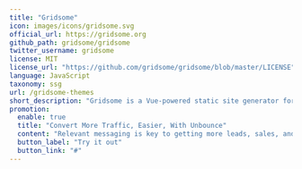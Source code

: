 ```yaml
---
title: "Gridsome"
icon: images/icons/gridsome.svg
official_url: https://gridsome.org
github_path: gridsome/gridsome
twitter_username: gridsome
license: MIT
license_url: "https://github.com/gridsome/gridsome/blob/master/LICENSE"
language: JavaScript
taxonomy: ssg
url: /gridsome-themes
short_description: "Gridsome is a Vue-powered static site generator for building CDN-ready websites for any headless CMS, local files or APIs"
promotion:
  enable: true
  title: "Convert More Traffic, Easier, With Unbounce"
  content: "Relevant messaging is key to getting more leads, sales, and sign-ups—so give your visitors exactly what they’re looking for with custom-built landing pages."
  button_label: "Try it out"
  button_link: "#"
---
```

